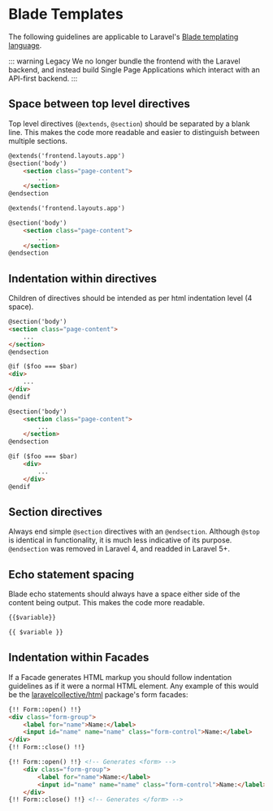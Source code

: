 # Blade Templates

The following guidelines are applicable to Laravel's [Blade templating language](https://laravel.com/docs/blade).

::: warning Legacy
We no longer bundle the frontend with the Laravel backend, and instead build Single Page Applications which interact with an API-first backend.
:::

## Space between top level directives

Top level directives (`@extends`, `@section`) should be separated by a blank line. This makes the code more readable and easier to distinguish between multiple sections.

<spoiler toggle-suffix="Examples">
<code-highlight>
<div slot="incorrect">

```html
@extends('frontend.layouts.app')
@section('body')
    <section class="page-content">
        ...
    </section>
@endsection
```

</div>
<div slot="correct">

```html
@extends('frontend.layouts.app')

@section('body')
    <section class="page-content">
        ...
    </section>
@endsection
```

</div>
</code-highlight>
</spoiler>

## Indentation within directives

Children of directives should be intended as per html indentation level (4 space).

<spoiler toggle-suffix="Examples">
<code-highlight>
<div slot="incorrect">

```html
@section('body')
<section class="page-content">
    ...
</section>
@endsection

@if ($foo === $bar)
<div>
    ...
</div>
@endif
```

</div>
<div slot="correct">

```html
@section('body')
    <section class="page-content">
        ...
    </section>
@endsection

@if ($foo === $bar)
    <div>
        ...
    </div>
@endif
```

</div>
</code-highlight>
</spoiler>

## Section directives

Always end simple `@section` directives with an `@endsection`. Although `@stop` is identical in functionality, it is much less indicative of its purpose. `@endsection` was removed in Laravel 4, and readded in Laravel 5+.

## Echo statement spacing

Blade echo statements should always have a space either side of the content being output. This makes the code more readable.

<spoiler toggle-suffix="Examples">
<code-highlight>
<div slot="incorrect">

```html
{{$variable}}
```

</div>
<div slot="correct">

```html
{{ $variable }}
```

</div>
</code-highlight>
</spoiler>

## Indentation within Facades

If a Facade generates HTML markup you should follow indentation guidelines as if it were a normal HTML element. Any example of this would be the [laravelcollective/html](https://laravelcollective.com/docs/5.2/html) package's form facades:

<spoiler toggle-suffix="Examples">
<code-highlight>
<div slot="incorrect">

```html
{!! Form::open() !!}
<div class="form-group">
    <label for="name">Name:</label>
    <input id="name" name="name" class="form-control">Name:</label>
</div>
{!! Form::close() !!}
```

</div>
<div slot="correct">

```html
{!! Form::open() !!} <!-- Generates <form> -->
    <div class="form-group">
        <label for="name">Name:</label>
        <input id="name" name="name" class="form-control">Name:</label>
    </div>
{!! Form::close() !!} <!-- Generates </form> -->
```

</div>
</code-highlight>
</spoiler>
